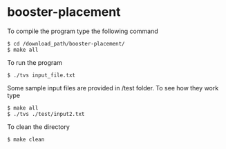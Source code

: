 # booster-placement

To compile the program type the following command
```
$ cd /download_path/booster-placement/
$ make all
```

To run the program
```
$ ./tvs input_file.txt
```

Some sample input files are provided in /test folder. To see how they work type
```
$ make all
$ ./tvs ./test/input2.txt
```

To clean the directory
```
$ make clean
```
